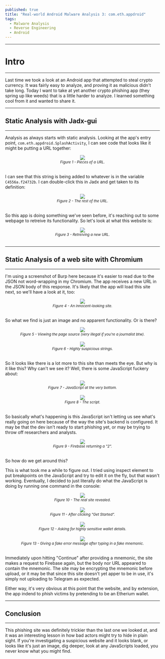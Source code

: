 ```yaml
---
published: true
title: "Real-world Android Malware Analysis 3: com.eth.appdroid"
tags:
  - Malware Analysis
  - Reverse Engineering
  - Android
---
```


---
# Intro
---

Last time we took a look at an Android app that attempted to steal crypto currency. It was fairly easy to analyze, and proving it as malicious didn't take long. Today I want to take at yet another crypto phishing app (they spring up like weeds) that is a little harder to analyze. I learned something cool from it and wanted to share it.

---
## Static Analysis with Jadx-gui
---

Analysis as always starts with static analysis. Looking at the app's entry point, `com.eth.appdroid.SplashActivity`, I can see code that looks like it might be putting a URL together:

<center><img src="/assets/images/eth/1.png" /></center>  
<center><i><small>Figure 1 - Pieces of a URL.</small></i></center>  
<br/> 

I can see that this string is being added to whatever is in the variable `C4556a.f24732b`. I can double-click this in Jadx and get taken to its definition:

<center><img src="/assets/images/eth/2.png" /></center>  
<center><i><small>Figure 2 - The rest of the URL.</small></i></center>  
<br/> 

So this app is doing something we've seen before, it's reaching out to some webpage to retreive its functionality. So let's look at what this website is:

<center><img src="/assets/images/eth/3.png" /></center>  
<center><i><small>Figure 3 - Retreiving a new URL.</small></i></center>  
<br/> 

---
## Static Analysis of a web site with Chromium
---

I'm using a screenshot of Burp here because it's easier to read due to the JSON not word-wrapping in my Chromium.  The app receives a new URL in the JSON body of this response. It's likely that the app will load this site next, so we'll have a look at it, too:

<center><img src="/assets/images/eth/4.png" /></center>  
<center><i><small>Figure 4 - An innocent-looking site.</small></i></center>  
<br/> 

So what we find is just an image and no apparent functionality. Or is there?

<center><img src="/assets/images/eth/5.png" /></center>  
<center><i><small>Figure 5 - Viewing the page source (very illegal if you're a journalist btw).</small></i></center>  
<br/> 

<center><img src="/assets/images/eth/6.png" /></center>  
<center><i><small>Figure 6 - Highly suspicious strings.</small></i></center>  
<br/> 

So it looks like there is a lot more to this site than meets the eye. But why is it like this? Why can't we see it? Well, there is some JavaScript fuckery about:

<center><img src="/assets/images/eth/7.png" /></center>  
<center><i><small>Figure 7 - JavaScript at the very bottom.</small></i></center>  
<br/> 

<center><img src="/assets/images/eth/8.png" /></center>  
<center><i><small>Figure 8 - The script.</small></i></center>  
<br/> 

So basically what's happening is this JavaScript isn't letting us see what's really going on here because of the way the site's backend is configured. It may be that the dev isn't ready to start phishing yet, or may be trying to throw off researchers and analysts.

<center><img src="/assets/images/eth/9.png" /></center>  
<center><i><small>Figure 9 - Firebase returning a "2".</small></i></center>  
<br/> 

So how do we get around this?  

This is what took me a while to figure out. I tried using inspect element to put breakpoints on the JavaScript and try to edit it on the fly, but that wasn't working. Eventually, I decided to just literally do what the JavaScript is doing by running one command in the console:

<center><img src="/assets/images/eth/10.png" /></center>  
<center><i><small>Figure 10 - The real site revealed.</small></i></center>  
<br/> 

<center><img src="/assets/images/eth/11.png" /></center>  
<center><i><small>Figure 11 - After clicking "Get Started".</small></i></center>  
<br/> 

<center><img src="/assets/images/eth/12.png" /></center>  
<center><i><small>Figure 12 - Asking for highly sensitive wallet details.</small></i></center>  
<br/> 

<center><img src="/assets/images/eth/13.png" /></center>  
<center><i><small>Figure 13 - Giving a fake error message after typing in a fake mnemonic.</small></i></center>  
<br/> 

Immediately upon hitting "Continue" after providing a mnemonic, the site makes a request to Firebase again, but the body nor URL appeared to contain the mnemonic. The site may be encrypting the mnemonic before upload, or it may be that since this site doesn't yet apper to be in use, it's simply not uploading to Telegram as expected.

Either way, it's very obvious at this point that the website, and by extension, the app indend to phish victims by pretending to be an Etherium wallet.

---
## Conclusion
---

This phishing site was definitely trickier than the last one we looked at, and it was an interesting lesson in how bad actors might try to hide in plain sight. If you're investigating a suspicious website and it looks blank, or looks like it's just an image, dig deeper, look at any JavaScripts loaded, you never know what you might find.
